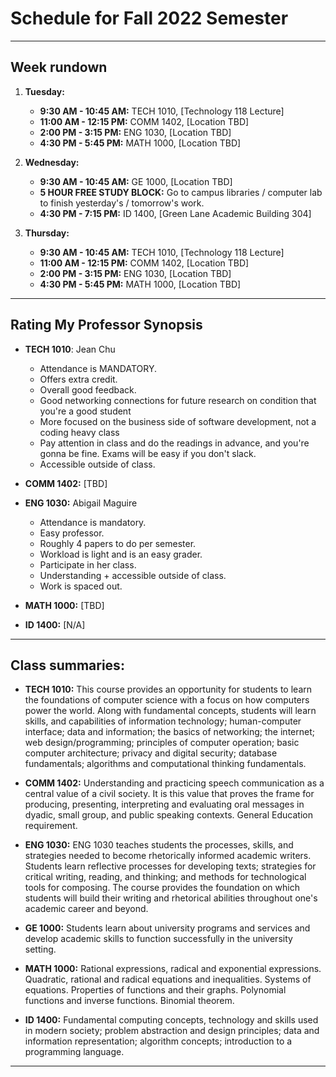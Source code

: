 # Schedule for Fall 2022 Semester

___

## Week rundown

1. **Tuesday:**

	- **9:30 AM - 10:45 AM:** TECH 1010, [Technology 118 Lecture]
	- **11:00 AM - 12:15 PM:** COMM 1402, [Location TBD]
	- **2:00 PM - 3:15 PM:** ENG 1030, [Location TBD]
	- **4:30 PM - 5:45 PM:** MATH 1000, [Location TBD]


2. **Wednesday:**

	- **9:30 AM - 10:45 AM:** GE 1000, [Location TBD]
	- **5 HOUR FREE STUDY BLOCK:** Go to campus libraries / computer lab to finish
yesterday's / tomorrow's work.
	- **4:30 PM - 7:15 PM:** ID 1400, [Green Lane Academic Building 304]


3. **Thursday:**

	- **9:30 AM - 10:45 AM:** TECH 1010, [Technology 118 Lecture]
	- **11:00 AM - 12:15 PM:** COMM 1402, [Location TBD]
	- **2:00 PM - 3:15 PM:** ENG 1030, [Location TBD]
	- **4:30 PM - 5:45 PM:** MATH 1000, [Location TBD]

___

## Rating My Professor Synopsis

- **TECH 1010**: Jean Chu
	- Attendance is MANDATORY.
	- Offers extra credit.
	- Overall good feedback.
	- Good networking connections for future research on condition that you're a good student
	- More focused on the business side of software development, not a coding heavy class
	- Pay attention in class and do the readings in advance, and you're gonna be fine. Exams will be easy if you don't slack.
	- Accessible outside of class.


- **COMM 1402:** [TBD]


- **ENG 1030:** Abigail Maguire
	- Attendance is mandatory.
	- Easy professor.
	- Roughly 4 papers to do per semester.
	- Workload is light and is an easy grader.
	- Participate in her class.
	- Understanding + accessible outside of class.
	- Work is spaced out.


- **MATH 1000:** [TBD]

- **ID 1400:** [N/A]

___

## Class summaries:

- **TECH 1010:** This course provides an opportunity for students to learn the foundations of
computer science with a focus on how computers power the world. Along with fundamental
concepts, students will learn skills, and capabilities of information technology;
human-computer interface; data and information; the basics of networking; the internet; web
design/programming; principles of computer operation; basic computer architecture; privacy and
digital security; database fundamentals; algorithms and computational thinking fundamentals.

- **COMM 1402:** Understanding and practicing speech communication as a central value of a
civil society. It is this value that proves the frame for producing, presenting, interpreting
and evaluating oral messages in dyadic, small group, and public speaking contexts. General
Education requirement.

- **ENG 1030:** ENG 1030 teaches students the processes, skills, and strategies needed to
become rhetorically informed academic writers. Students learn reflective processes for
developing texts; strategies for critical writing, reading, and thinking; and methods for
technological tools for composing. The course provides the foundation on which students will
build their writing and rhetorical abilities throughout one's academic career and beyond.

- **GE 1000:** Students learn about university programs and services and develop academic skills to function successfully in the university setting.

- **MATH 1000:** Rational expressions, radical and exponential expressions. Quadratic, rational
and radical equations and inequalities. Systems of equations. Properties of functions and their
graphs. Polynomial functions and inverse functions. Binomial theorem.

- **ID 1400:** Fundamental computing concepts, technology and skills used in modern society;
problem abstraction and design principles; data and information representation; algorithm
concepts; introduction to a programming language.

___
